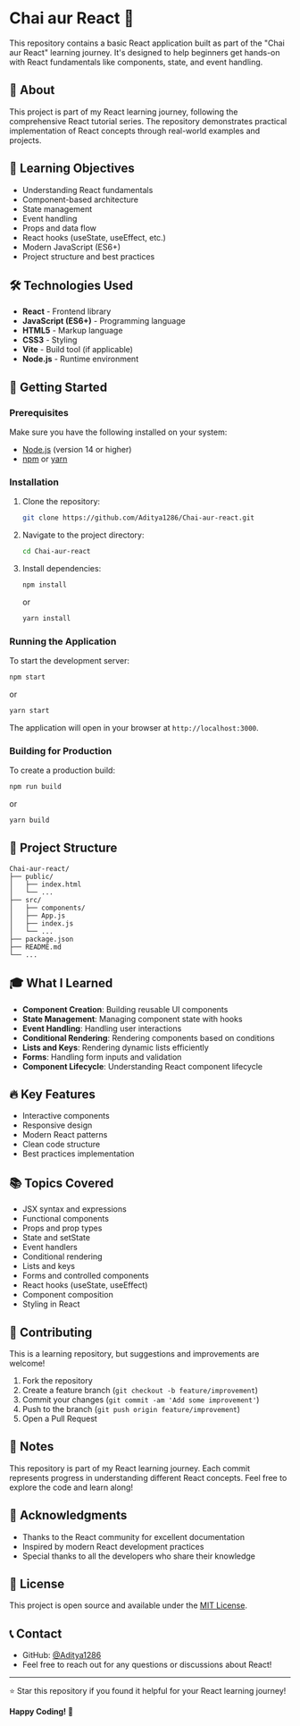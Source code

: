 
# Chai aur React 🚀

This repository contains a basic React application built as part of the "Chai aur React" learning journey. It's designed to help beginners get hands-on with React fundamentals like components, state, and event handling.

## 📖 About

This project is part of my React learning journey, following the comprehensive React tutorial series. The repository demonstrates practical implementation of React concepts through real-world examples and projects.

## 🎯 Learning Objectives

- Understanding React fundamentals
- Component-based architecture
- State management
- Event handling
- Props and data flow
- React hooks (useState, useEffect, etc.)
- Modern JavaScript (ES6+)
- Project structure and best practices

## 🛠️ Technologies Used

- **React** - Frontend library
- **JavaScript (ES6+)** - Programming language
- **HTML5** - Markup language
- **CSS3** - Styling
- **Vite** - Build tool (if applicable)
- **Node.js** - Runtime environment

## 🚀 Getting Started

### Prerequisites

Make sure you have the following installed on your system:

- [Node.js](https://nodejs.org/) (version 14 or higher)
- [npm](https://www.npmjs.com/) or [yarn](https://yarnpkg.com/)

### Installation

1. Clone the repository:
   ```bash
   git clone https://github.com/Aditya1286/Chai-aur-react.git
   ```

2. Navigate to the project directory:
   ```bash
   cd Chai-aur-react
   ```

3. Install dependencies:
   ```bash
   npm install
   ```
   or
   ```bash
   yarn install
   ```

### Running the Application

To start the development server:

```bash
npm start
```
or
```bash
yarn start
```

The application will open in your browser at `http://localhost:3000`.

### Building for Production

To create a production build:

```bash
npm run build
```
or
```bash
yarn build
```

## 📁 Project Structure

```
Chai-aur-react/
├── public/
│   ├── index.html
│   └── ...
├── src/
│   ├── components/
│   ├── App.js
│   ├── index.js
│   └── ...
├── package.json
├── README.md
└── ...
```

## 🎓 What I Learned

- **Component Creation**: Building reusable UI components
- **State Management**: Managing component state with hooks
- **Event Handling**: Handling user interactions
- **Conditional Rendering**: Rendering components based on conditions
- **Lists and Keys**: Rendering dynamic lists efficiently
- **Forms**: Handling form inputs and validation
- **Component Lifecycle**: Understanding React component lifecycle

## 🔥 Key Features

- Interactive components
- Responsive design
- Modern React patterns
- Clean code structure
- Best practices implementation

## 📚 Topics Covered

- JSX syntax and expressions
- Functional components
- Props and prop types
- State and setState
- Event handlers
- Conditional rendering
- Lists and keys
- Forms and controlled components
- React hooks (useState, useEffect)
- Component composition
- Styling in React

## 🤝 Contributing

This is a learning repository, but suggestions and improvements are welcome!

1. Fork the repository
2. Create a feature branch (`git checkout -b feature/improvement`)
3. Commit your changes (`git commit -am 'Add some improvement'`)
4. Push to the branch (`git push origin feature/improvement`)
5. Open a Pull Request

## 📝 Notes

This repository is part of my React learning journey. Each commit represents progress in understanding different React concepts. Feel free to explore the code and learn along!

## 🙏 Acknowledgments

- Thanks to the React community for excellent documentation
- Inspired by modern React development practices
- Special thanks to all the developers who share their knowledge

## 📄 License

This project is open source and available under the [MIT License](LICENSE).

## 📞 Contact

- GitHub: [@Aditya1286](https://github.com/Aditya1286)
- Feel free to reach out for any questions or discussions about React!

---

⭐ Star this repository if you found it helpful for your React learning journey!

**Happy Coding! 🎉**
